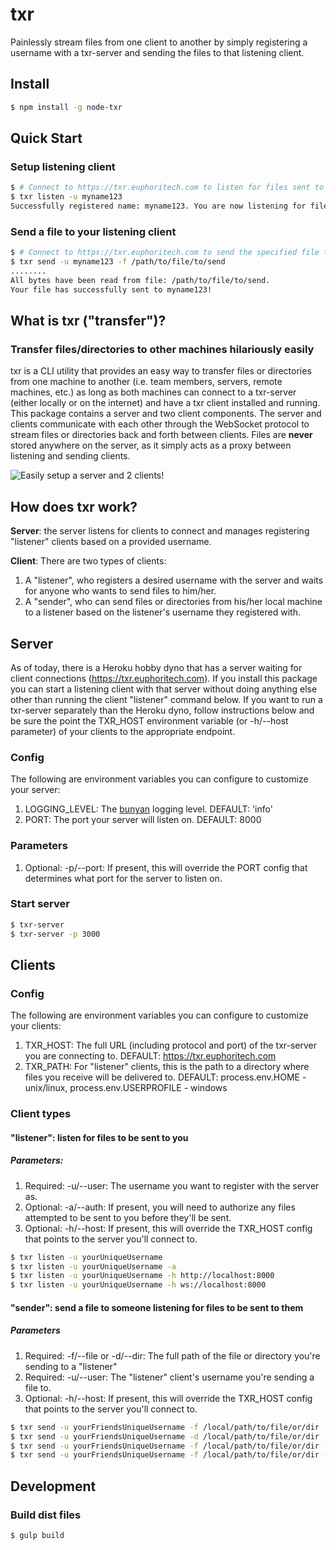 # txr

Painlessly stream files from one client to another by simply registering a
username with a txr-server and sending the files to that listening client.

## Install

```bash
$ npm install -g node-txr
```

## Quick Start

### Setup listening client

```bash
$ # Connect to https://txr.euphoritech.com to listen for files sent to your username
$ txr listen -u myname123
Successfully registered name: myname123. You are now listening for files.
```

### Send a file to your listening client

```bash
$ # Connect to https://txr.euphoritech.com to send the specified file to your listening client's username
$ txr send -u myname123 -f /path/to/file/to/send
........
All bytes have been read from file: /path/to/file/to/send.
Your file has successfully sent to myname123!
```

## What is txr ("transfer")?

### Transfer files/directories to other machines hilariously easily

txr is a CLI utility that provides an easy way to transfer files or directories
from one machine to another (i.e. team members, servers, remote machines, etc.)
as long as both machines can connect to a txr-server (either locally or on the internet)
and have a txr client installed and running. This package contains a
server and two client components. The server and clients communicate with each other
through the WebSocket protocol to stream files or directories back and forth between clients.
Files are **never** stored anywhere on the server, as it simply acts as a proxy between
listening and sending clients.

![Easily setup a server and 2 clients!](https://user-images.githubusercontent.com/13718950/32149608-89e29732-bcdd-11e7-96cf-ee9fbb1aeca8.gif)

## How does txr work?

**Server**: the server listens for clients to connect and manages registering
"listener" clients based on a provided username.

**Client**: There are two types of clients:

1. A "listener", who registers a desired username with the server and waits
for anyone who wants to send files to him/her.
2. A "sender", who can send files or directories from his/her local machine
to a listener based on the listener's username they registered with.

## Server

As of today, there is a Heroku hobby dyno that has a server waiting for
client connections (https://txr.euphoritech.com). If you install this
package you can start a listening client with that server without doing
anything else other than running the client "listener" command below.
If you want to run a txr-server separately than the Heroku dyno,
follow instructions below and be sure the point the TXR_HOST environment
variable (or -h/--host parameter) of your clients to the appropriate endpoint.

### Config

The following are environment variables you can configure to
customize your server:

1. LOGGING_LEVEL: The [bunyan](https://github.com/trentm/node-bunyan) logging level. DEFAULT: 'info'
2. PORT: The port your server will listen on. DEFAULT: 8000

### Parameters

1. Optional: -p/--port: If present, this will override the PORT config
that determines what port for the server to listen on.

### Start server

```bash
$ txr-server
$ txr-server -p 3000
```

## Clients

### Config

The following are environment variables you can configure to
customize your clients:

1. TXR_HOST: The full URL (including protocol and port) of the txr-server
you are connecting to. DEFAULT: https://txr.euphoritech.com
2. TXR_PATH: For "listener" clients, this is the path to a directory
where files you receive will be delivered to.
DEFAULT: process.env.HOME - unix/linux, process.env.USERPROFILE - windows

### Client types

#### "listener": listen for files to be sent to you

##### Parameters:

1. Required: -u/--user: The username you want to register with the server as.
2. Optional: -a/--auth: If present, you will need to authorize any files
attempted to be sent to you before they'll be sent.
3. Optional: -h/--host: If present, this will override the TXR_HOST config
that points to the server you'll connect to.

```bash
$ txr listen -u yourUniqueUsername
$ txr listen -u yourUniqueUsername -a
$ txr listen -u yourUniqueUsername -h http://localhost:8000
$ txr listen -u yourUniqueUsername -h ws://localhost:8000
```

#### "sender": send a file to someone listening for files to be sent to them

##### Parameters

1. Required: -f/--file or -d/--dir: The full path of the file or directory you're sending to a "listener"
2. Required: -u/--user: The "listener" client's username you're sending a file to.
3. Optional: -h/--host: If present, this will override the TXR_HOST config
that points to the server you'll connect to.

```bash
$ txr send -u yourFriendsUniqueUsername -f /local/path/to/file/or/dir
$ txr send -u yourFriendsUniqueUsername -d /local/path/to/file/or/dir
$ txr send -u yourFriendsUniqueUsername -f /local/path/to/file/or/dir -h http://localhost:8000
$ txr send -u yourFriendsUniqueUsername -f /local/path/to/file/or/dir -h ws://localhost:8000
```

## Development

### Build dist files

```bash
$ gulp build
```
